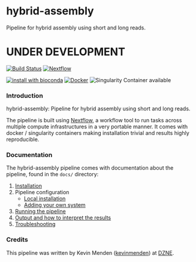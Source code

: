 # hybrid-assembly
Pipeline for hybrid assembly using short and long reads.

# UNDER DEVELOPMENT

[![Build Status](https://travis-ci.org/kevinmenden/hybrid-assembly.svg?branch=master)](https://travis-ci.org/kevinmenden/hybrid-assembly)
[![Nextflow](https://img.shields.io/badge/nextflow-%E2%89%A50.27.0-brightgreen.svg)](https://www.nextflow.io/)

[![install with bioconda](https://img.shields.io/badge/install%20with-bioconda-brightgreen.svg)](http://bioconda.github.io/)
[![Docker](https://img.shields.io/docker/automated/hybrid-assembly.svg)](https://hub.docker.com/r/hybrid-assembly)
![Singularity Container available](
https://img.shields.io/badge/singularity-available-7E4C74.svg)

### Introduction
hybrid-assembly: Pipeline for hybrid assembly using short and long reads.

The pipeline is built using [Nextflow](https://www.nextflow.io), a workflow tool to run tasks across multiple compute infrastructures in a very portable manner. It comes with docker / singularity containers making installation trivial and results highly reproducible.


### Documentation
The hybrid-assembly pipeline comes with documentation about the pipeline, found in the `docs/` directory:

1. [Installation](docs/installation.md)
2. Pipeline configuration
    * [Local installation](docs/configuration/local.md)
    * [Adding your own system](docs/configuration/adding_your_own.md)
3. [Running the pipeline](docs/usage.md)
4. [Output and how to interpret the results](docs/output.md)
5. [Troubleshooting](docs/troubleshooting.md)

### Credits
This pipeline was written by Kevin Menden ([kevinmenden](https://github.com/kevinmenden)) at [DZNE](http://www.dzne.de).
